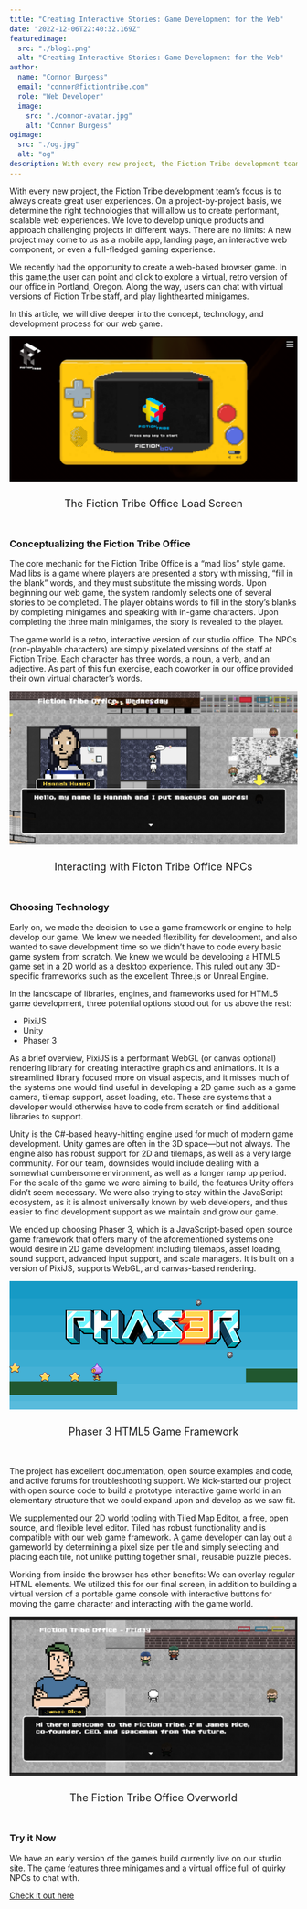 ```yaml
---
title: "Creating Interactive Stories: Game Development for the Web"
date: "2022-12-06T22:40:32.169Z"
featuredimage:
  src: "./blog1.png"
  alt: "Creating Interactive Stories: Game Development for the Web"
author:
  name: "Connor Burgess"
  email: "connor@fictiontribe.com"
  role: "Web Developer"
  image:
    src: "./connor-avatar.jpg"
    alt: "Connor Burgess"
ogimage: 
  src: "./og.jpg"
  alt: "og"
description: With every new project, the Fiction Tribe development team’s focus is to always create great user experiences. On a project-by-project basis, we determine the right technologies that will allow us to create performant, scalable web experiences. We love to develop unique products and approach challenging projects in different ways.
---
```


With every new project, the Fiction Tribe development team’s focus is to always create great user experiences. On a project-by-project basis, we determine the right technologies that will allow us to create performant, scalable web experiences. We love to develop unique products and approach challenging projects in different ways. There are no limits: A new project may come to us as a mobile app, landing page, an interactive web component, or even a full-fledged gaming experience. 

We recently had the opportunity to create a web-based browser game. In this game,the user can point and click to explore a virtual, retro version of our office in Portland, Oregon. Along the way, users can chat with virtual versions of Fiction Tribe staff, and play lighthearted minigames.

In this article, we will dive deeper into the concept, technology, and development process for our web game.
<div style="width: 100%; margin-bottom: 25px;">
  <img src="game-1.png" alt="Screenshot of Fiction Tribe Office Loading Screen"></img>
</div>
<div style="text-align: center; margin-bottom: 50px; font-size: 18px;">The Fiction Tribe Office Load Screen</div>


### Conceptualizing the Fiction Tribe Office

The core mechanic for the Fiction Tribe Office is a “mad libs” style game. Mad libs is a game where players are presented a story with missing, “fill in the blank” words, and they must substitute the missing words. Upon beginning our web game, the system randomly selects one of several stories to be completed. The player obtains words to fill in the story’s blanks by completing minigames and speaking with in-game characters. Upon completing the three main minigames, the story is revealed to the player.

The game world is a retro, interactive version of our studio office. The NPCs (non-playable characters) are simply pixelated versions of the staff at Fiction Tribe. Each character has three words, a noun, a verb, and an adjective. As part of this fun exercise, each coworker in our office provided their own virtual character’s words.

  <div style="width: 100%; margin-bottom: 25px;">
    <img src="screen-4.png" alt="Screenshot of Fiction Tribe Office Character Sprites"></img>
  </div>
  <div style="text-align: center; margin-bottom: 50px; font-size: 18px;">Interacting with Ficton Tribe Office NPCs</div>



### Choosing Technology

Early on, we made the decision to use a game framework or engine to help develop our game. We knew we needed flexibility for development, and also wanted to save development time so we didn’t have to code every basic game system from scratch. We knew we would be developing a HTML5 game set in a 2D world as a desktop experience. This ruled out any 3D-specific frameworks such as the excellent Three.js or Unreal Engine.

In the landscape of libraries, engines, and frameworks used for HTML5 game development, three potential options stood out for us above the rest: 

* PixiJS
* Unity
* Phaser 3

As a brief overview, PixiJS is a performant WebGL (or canvas optional) rendering library for creating interactive graphics and animations. It is a streamlined library focused more on visual aspects, and it misses much of the systems one would find useful in developing a 2D game such as a game camera, tilemap support, asset loading, etc. These are systems that a developer would otherwise have to code from scratch or find additional libraries to support.

Unity is the C#-based heavy-hitting engine used for much of modern game development. Unity games are often in the 3D space—but not always. The engine also has robust support for 2D and tilemaps, as well as a very large community. For our team, downsides would include dealing with a somewhat cumbersome environment, as well as a longer ramp up period. For the scale of the game we were aiming to build, the features Unity offers didn’t seem necessary. We were also trying to stay within the JavaScript ecosystem, as it is almost universally known by web developers, and thus easier to find development support as we maintain and grow our game.

We ended up choosing Phaser 3, which is a JavaScript-based open source game framework that offers many of the aforementioned systems one would desire in 2D game development including tilemaps, asset loading, sound support, advanced input support, and scale managers. It is built on a version of PixiJS, supports WebGL, and canvas-based rendering.

<div style="width: 100%; margin-bottom: 25px;">
  <img src="game-3.png" alt="Screenshot of Phaser 3 HTML5 Game Framework"></img>
</div>
<div style="text-align: center; margin-bottom: 50px; font-size: 18px;">Phaser 3 HTML5 Game Framework</div>


The project has excellent documentation, open source examples and code, and active forums for troubleshooting support. We kick-started our project with open source code to build a prototype interactive game world in an elementary structure that we could expand upon and develop as we saw fit.

We supplemented our 2D world tooling with Tiled Map Editor, a free, open source, and flexible level editor. Tiled has robust functionality and is compatible with our web game framework. A game developer can lay out a gameworld by determining a pixel size per tile and simply selecting and placing each tile, not unlike putting together small, reusable puzzle pieces.

Working from inside the browser has other benefits: We can overlay regular HTML elements. We utilized this for our final screen, in addition to building a virtual version of a portable game console with interactive buttons for moving the game character and interacting with the game world.

<div style="width: 100%; margin-bottom: 25px;">
  <img src="game-4.png" alt="Screeenshot of the Fiction Tribe Office Overworld"></img>
</div>
<div style="text-align: center; margin-bottom: 50px; font-size: 18px;">The Fiction Tribe Office Overworld</div>


### Try it Now

We have an early version of the game’s build currently live on our studio site. The game features three minigames and a virtual office full of quirky NPCs to chat with. 

<a target="_blank" href="https://fictiontribe.com/?game">Check it out here</a>